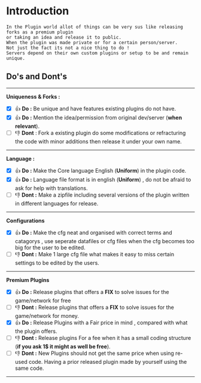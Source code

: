 # Introduction
```
In the Plugin world allot of things can be very sus like releasing forks as a premium plugin
or taking an idea and release it to public.
When the plugin was made private or for a certain person/server.
Not just the fact its not a nice thing to do !
Servers depend on their own custom plugins or setup to be and remain unique.
```
## Do's and Dont's
---
**Uniqueness & Forks :**
- [x] :+1: **Do :** Be unique and have features existing plugins do not have.
- [x] :+1: **Do :** Mention the idea/permission from original dev/server (**when relevant**).
- [ ] :-1: **Dont** : Fork a existing plugin do some modifications or refracturing the code with minor additions then release it under your own name.
---
**Language :**
- [x] :+1: **Do :** Make the Core language English (**Uniform**) in the plugin code.
- [X] :+1: **Do :** Language file format is in english (**Uniform**) , do not be afraid to ask for help with translations.
- [ ] :-1: **Dont :** Make a zipfile including several versions of the plugin written in different languages for release.
---
**Configurations**
- [X] :+1: **Do :** Make the cfg neat and organised with correct terms and catagorys , use seperate datafiles or cfg files when the cfg becomes too big for the user to be edited.
- [ ] :-1: **Dont :** Make 1 large cfg file what makes it easy to miss certain settings to be edited by the users.
---
**Premium Plugins**
- [x] :+1: **Do :** Release plugins that offers a **FIX** to solve issues for the game/network for free
- [ ] :-1: **Dont :** Release plugins that offers a **FIX** to solve issues for the game/network for money.
- [X] :+1: **Do :** Release Plugins with a Fair price in mind , compared with what the plugin offers.
- [ ] :-1: **Dont :** Release plugins For a fee when it has a small coding structure (**if you ask 1$ it might as well be free**).
- [ ] :-1: **Dont :** New Plugins should not get the same price when using re-used code.
Having a prior released plugin made by yourself using the same code.
---
